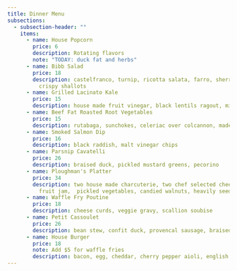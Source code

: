 ```yaml
---
title: Dinner Menu
subsections:
  - subsection-header: ""
    items:
      - name: House Popcorn
        price: 6
        description: Rotating flavors
        note: "TODAY: duck fat and herbs"
      - name: Bibb Salad
        price: 18
        description: castelfranco, turnip, ricotta salata, farro, sherry vinaigrette,
          crispy shallots
      - name: Grilled Lacinato Kale
        price: 15
        description: house made fruit vinegar, black lentils ragout, miso butter bread
      - name: Beef Fat Roasted Root Vegetables
        price: 15
        description: rutabaga, sunchokes, celeriac over colcannon, madeira pan sauce
      - name: Smoked Salmon Dip
        price: 16
        description: black raddish, malt vinegar chips
      - name: Parsnip Cavatelli
        price: 26
        description: braised duck, pickled mustard greens, pecorino
      - name: Ploughman's Platter
        price: 34
        description: two house made charcuterie, two chef selected cheeses, seasonal
          fruit jam,  pickled vegetables, candied walnuts, heavily seeded rye
      - name: Waffle Fry Poutine
        price: 18
        description: cheese curds, veggie gravy, scallion soubise
      - name: Petit Cassoulet
        price: 26
        description: bean stew, confit duck, provencal sausage, braised pork
      - name: House Burger
        price: 18
        note: Add $5 for waffle fries
        description: bacon, egg, cheddar, cherry pepper aioli, english muffin
---
```

